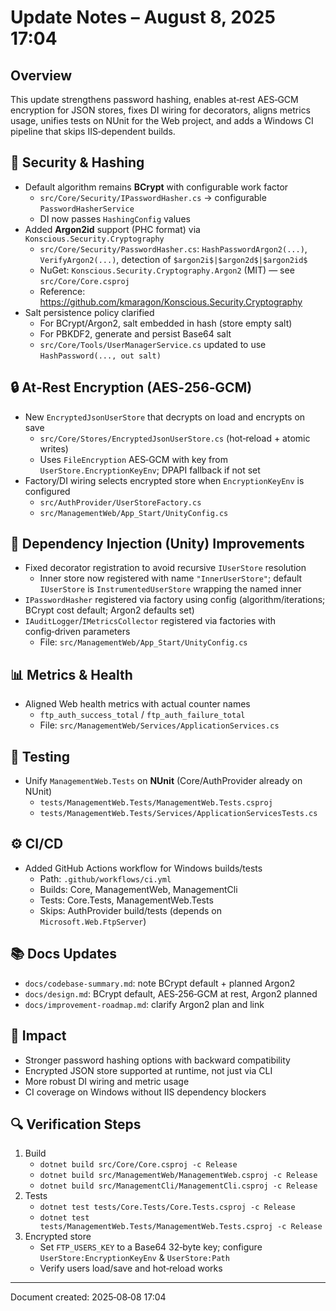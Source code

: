 # Update Notes – August 8, 2025 17:04

## Overview

This update strengthens password hashing, enables at‑rest AES‑GCM encryption for JSON stores, fixes DI wiring for decorators, aligns metrics usage, unifies tests on NUnit for the Web project, and adds a Windows CI pipeline that skips IIS‑dependent builds.

## 🔐 Security & Hashing

- Default algorithm remains **BCrypt** with configurable work factor
  - `src/Core/Security/IPasswordHasher.cs` → configurable `PasswordHasherService`
  - DI now passes `HashingConfig` values
- Added **Argon2id** support (PHC format) via `Konscious.Security.Cryptography`
  - `src/Core/Security/PasswordHasher.cs`: `HashPasswordArgon2(...)`, `VerifyArgon2(...)`, detection of `$argon2i$|$argon2d$|$argon2id$`
  - NuGet: `Konscious.Security.Cryptography.Argon2` (MIT) — see `src/Core/Core.csproj`
  - Reference: https://github.com/kmaragon/Konscious.Security.Cryptography
- Salt persistence policy clarified
  - For BCrypt/Argon2, salt embedded in hash (store empty salt)
  - For PBKDF2, generate and persist Base64 salt
  - `src/Core/Tools/UserManagerService.cs` updated to use `HashPassword(..., out salt)`

## 🔒 At‑Rest Encryption (AES‑256‑GCM)

- New `EncryptedJsonUserStore` that decrypts on load and encrypts on save
  - `src/Core/Stores/EncryptedJsonUserStore.cs` (hot‑reload + atomic writes)
  - Uses `FileEncryption` AES‑GCM with key from `UserStore.EncryptionKeyEnv`; DPAPI fallback if not set
- Factory/DI wiring selects encrypted store when `EncryptionKeyEnv` is configured
  - `src/AuthProvider/UserStoreFactory.cs`
  - `src/ManagementWeb/App_Start/UnityConfig.cs`

## 🧩 Dependency Injection (Unity) Improvements

- Fixed decorator registration to avoid recursive `IUserStore` resolution
  - Inner store now registered with name `"InnerUserStore"`; default `IUserStore` is `InstrumentedUserStore` wrapping the named inner
- `IPasswordHasher` registered via factory using config (algorithm/iterations; BCrypt cost default; Argon2 defaults set)
- `IAuditLogger`/`IMetricsCollector` registered via factories with config‑driven parameters
  - File: `src/ManagementWeb/App_Start/UnityConfig.cs`

## 📊 Metrics & Health

- Aligned Web health metrics with actual counter names
  - `ftp_auth_success_total` / `ftp_auth_failure_total`
  - File: `src/ManagementWeb/Services/ApplicationServices.cs`

## 🧪 Testing

- Unify `ManagementWeb.Tests` on **NUnit** (Core/AuthProvider already on NUnit)
  - `tests/ManagementWeb.Tests/ManagementWeb.Tests.csproj`
  - `tests/ManagementWeb.Tests/Services/ApplicationServicesTests.cs`

## ⚙️ CI/CD

- Added GitHub Actions workflow for Windows builds/tests
  - Path: `.github/workflows/ci.yml`
  - Builds: Core, ManagementWeb, ManagementCli
  - Tests: Core.Tests, ManagementWeb.Tests
  - Skips: AuthProvider build/tests (depends on `Microsoft.Web.FtpServer`)

## 📚 Docs Updates

- `docs/codebase-summary.md`: note BCrypt default + planned Argon2
- `docs/design.md`: BCrypt default, AES‑256‑GCM at rest, Argon2 planned
- `docs/improvement-roadmap.md`: clarify Argon2 plan and link

## 🎯 Impact

- Stronger password hashing options with backward compatibility
- Encrypted JSON store supported at runtime, not just via CLI
- More robust DI wiring and metric usage
- CI coverage on Windows without IIS dependency blockers

## 🔍 Verification Steps

1. Build
   - `dotnet build src/Core/Core.csproj -c Release`
   - `dotnet build src/ManagementWeb/ManagementWeb.csproj -c Release`
   - `dotnet build src/ManagementCli/ManagementCli.csproj -c Release`
2. Tests
   - `dotnet test tests/Core.Tests/Core.Tests.csproj -c Release`
   - `dotnet test tests/ManagementWeb.Tests/ManagementWeb.Tests.csproj -c Release`
3. Encrypted store
   - Set `FTP_USERS_KEY` to a Base64 32‑byte key; configure `UserStore:EncryptionKeyEnv` & `UserStore:Path`
   - Verify users load/save and hot‑reload works

---

Document created: 2025‑08‑08 17:04


